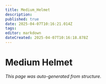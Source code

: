 ```yaml
---
title: Medium_Helmet
description: 
published: true
date: 2025-04-07T10:16:21.014Z
tags: 
editor: markdown
dateCreated: 2025-04-07T10:16:18.878Z
---
```


# Medium Helmet

*This page was auto-generated from structure.*